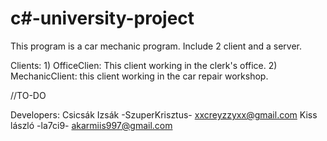 # c#-university-project

This program is a car mechanic program. Include 2 client and a server. 

Clients:
    1) OfficeClien: This client working in the clerk's office. 
    2) MechanicClient: this client working in the car repair workshop.

//TO-DO

Developers:
    Csicsák Izsák -SzuperKrisztus- xxcreyzzyxx@gmail.com
    Kiss lászló -la7ci9- akarmiis997@gmail.com
